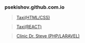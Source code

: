 ### psekishov.github.com.io
>[Taxi(HTML/CSS)](http://psekishov.github.io/static-taxi "Static Site Taxi")

>[Taxi(REACT)](http://react.studiohope.com.ua "React Site Taxi")

>[Clinic Dr. Steve (PHP/LARAVEL)](http://h96085oj.beget.tech "Site Clinic Dr. Steve")

